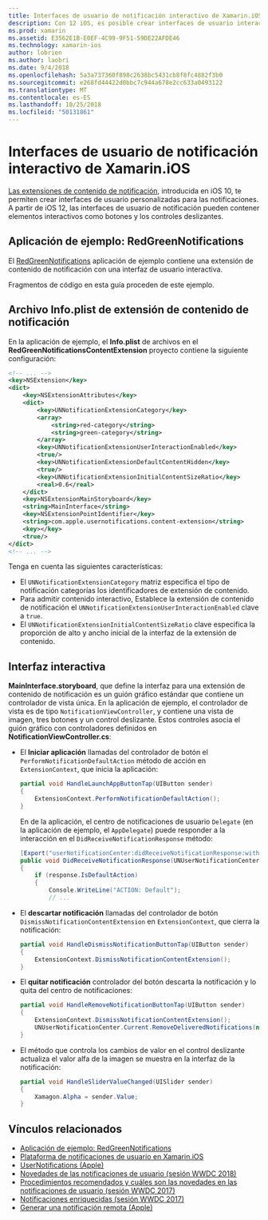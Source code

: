 ```yaml
---
title: Interfaces de usuario de notificación interactivo de Xamarin.iOS
description: Con 12 iOS, es posible crear interfaces de usuario interactiva para las notificaciones locales y remotas. Esta guía describe cómo usar estas características con Xamarin.iOS.
ms.prod: xamarin
ms.assetid: E3562E1B-E0EF-4C99-9F51-59DE22AFDE46
ms.technology: xamarin-ios
author: lobrien
ms.author: laobri
ms.date: 9/4/2018
ms.openlocfilehash: 5a3a737360f898c2638bc5431cb8f8fc4882f3b0
ms.sourcegitcommit: e268fd44422d0bbc7c944a678e2cc633a0493122
ms.translationtype: MT
ms.contentlocale: es-ES
ms.lasthandoff: 10/25/2018
ms.locfileid: "50131861"
---
```

# <a name="interactive-notification-user-interfaces-in-xamarinios"></a>Interfaces de usuario de notificación interactivo de Xamarin.iOS

[Las extensiones de contenido de notificación](~/ios/platform/user-notifications/advanced-user-notifications.md), introducida en iOS 10, te permiten crear interfaces de usuario personalizadas para las notificaciones. A partir de iOS 12, las interfaces de usuario de notificación pueden contener elementos interactivos como botones y los controles deslizantes.

## <a name="sample-app-redgreennotifications"></a>Aplicación de ejemplo: RedGreenNotifications

El [RedGreenNotifications](https://developer.xamarin.com/samples/monotouch/iOS12/RedGreenNotifications) aplicación de ejemplo contiene una extensión de contenido de notificación con una interfaz de usuario interactiva.

Fragmentos de código en esta guía proceden de este ejemplo.

## <a name="notification-content-extension-infoplist-file"></a>Archivo Info.plist de extensión de contenido de notificación

En la aplicación de ejemplo, el **Info.plist** de archivos en el **RedGreenNotificationsContentExtension** proyecto contiene la siguiente configuración:

```xml
<!-- ... -->
<key>NSExtension</key>
<dict>
    <key>NSExtensionAttributes</key>
    <dict>
        <key>UNNotificationExtensionCategory</key>
        <array>
            <string>red-category</string>
            <string>green-category</string>
        </array>
        <key>UNNotificationExtensionUserInteractionEnabled</key>
        <true/>
        <key>UNNotificationExtensionDefaultContentHidden</key>
        <true/>
        <key>UNNotificationExtensionInitialContentSizeRatio</key>
        <real>0.6</real>
    </dict>
    <key>NSExtensionMainStoryboard</key>
    <string>MainInterface</string>
    <key>NSExtensionPointIdentifier</key>
    <string>com.apple.usernotifications.content-extension</string>
    <key></key>
    <true/>
</dict>
<!-- ... -->
```

Tenga en cuenta las siguientes características:

- El `UNNotificationExtensionCategory` matriz especifica el tipo de notificación categorías los identificadores de extensión de contenido.
- Para admitir contenido interactivo, Establece la extensión de contenido de notificación el `UNNotificationExtensionUserInteractionEnabled` clave a `true`.
- El `UNNotificationExtensionInitialContentSizeRatio` clave especifica la proporción de alto y ancho inicial de la interfaz de la extensión de contenido.

## <a name="interactive-interface"></a>Interfaz interactiva

**MainInterface.storyboard**, que define la interfaz para una extensión de contenido de notificación es un guión gráfico estándar que contiene un controlador de vista única. En la aplicación de ejemplo, el controlador de vista es de tipo `NotificationViewController`, y contiene una vista de imagen, tres botones y un control deslizante. Estos controles asocia el guión gráfico con controladores definidos en **NotificationViewController.cs**:

- El **Iniciar aplicación** llamadas del controlador de botón el `PerformNotificationDefaultAction` método de acción en `ExtensionContext`, que inicia la aplicación:

    ```csharp
    partial void HandleLaunchAppButtonTap(UIButton sender)
    {
        ExtensionContext.PerformNotificationDefaultAction();
    }
    ```

    En de la aplicación, el centro de notificaciones de usuario `Delegate` (en la aplicación de ejemplo, el `AppDelegate`) puede responder a la interacción en el `DidReceiveNotificationResponse` método:

    ```csharp
    [Export("userNotificationCenter:didReceiveNotificationResponse:withCompletionHandler:")]
    public void DidReceiveNotificationResponse(UNUserNotificationCenter center, UNNotificationResponse response, System.Action completionHandler)
    {
        if (response.IsDefaultAction)
        {
            Console.WriteLine("ACTION: Default");
            // ...
    ```

- El **descartar notificación** llamadas del controlador de botón `DismissNotificationContentExtension` en `ExtensionContext`, que cierra la notificación:

    ```csharp
    partial void HandleDismissNotificationButtonTap(UIButton sender)
    {
        ExtensionContext.DismissNotificationContentExtension();
    }
    ```

- El **quitar notificación** controlador del botón descarta la notificación y lo quita del centro de notificaciones:

    ```csharp
    partial void HandleRemoveNotificationButtonTap(UIButton sender)
    {
        ExtensionContext.DismissNotificationContentExtension();
        UNUserNotificationCenter.Current.RemoveDeliveredNotifications(new string[] { notification.Request.Identifier });
    }
    ```

- El método que controla los cambios de valor en el control deslizante actualiza el valor alfa de la imagen se muestra en la interfaz de la notificación:

    ```csharp
    partial void HandleSliderValueChanged(UISlider sender)
    {
        Xamagon.Alpha = sender.Value;
    }
    ```

## <a name="related-links"></a>Vínculos relacionados

- [Aplicación de ejemplo: RedGreenNotifications](https://developer.xamarin.com/samples/monotouch/iOS12/RedGreenNotifications)
- [Plataforma de notificaciones de usuario en Xamarin.iOS](~/ios/platform/user-notifications/index.md)
- [UserNotifications (Apple)](https://developer.apple.com/documentation/usernotifications?language=objc)
- [Novedades de las notificaciones de usuario (sesión WWDC 2018)](https://developer.apple.com/videos/play/wwdc2018/710/)
- [Procedimientos recomendados y cuáles son las novedades en las notificaciones de usuario (sesión WWDC 2017)](https://developer.apple.com/videos/play/wwdc2017/708/)
- [Notificaciones enriquecidas (sesión WWDC 2017)](https://developer.apple.com/videos/play/wwdc2017/817/)
- [Generar una notificación remota (Apple)](https://developer.apple.com/documentation/usernotifications/setting_up_a_remote_notification_server/generating_a_remote_notification)
